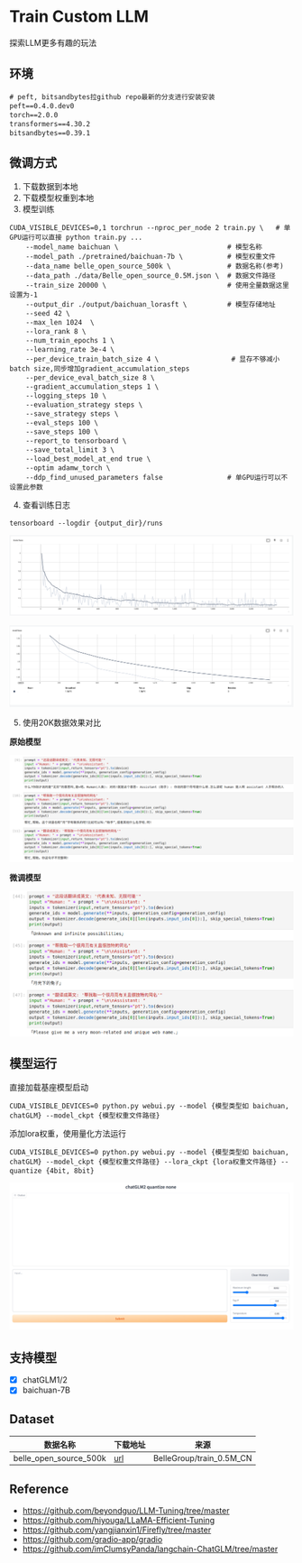 # Train Custom LLM

探索LLM更多有趣的玩法

## 环境

```text
# peft, bitsandbytes拉github repo最新的分支进行安装安装
peft==0.4.0.dev0
torch==2.0.0
transformers==4.30.2
bitsandbytes==0.39.1
```

## 微调方式

1. 下载数据到本地
2. 下载模型权重到本地
3. 模型训练

```shell
CUDA_VISIBLE_DEVICES=0,1 torchrun --nproc_per_node 2 train.py \   # 单GPU运行可以直接 python train.py ...
    --model_name baichuan \                           # 模型名称
    --model_path ./pretrained/baichuan-7b \           # 模型权重文件
    --data_name belle_open_source_500k \              # 数据名称(参考)
    --data_path ./data/Belle_open_source_0.5M.json \  # 数据文件路径
    --train_size 20000 \                              # 使用全量数据这里设置为-1
    --output_dir ./output/baichuan_lorasft \          # 模型存储地址
    --seed 42 \
    --max_len 1024  \
    --lora_rank 8 \
    --num_train_epochs 1 \
    --learning_rate 3e-4 \
    --per_device_train_batch_size 4 \                  # 显存不够减小batch size,同步增加gradient_accumulation_steps
    --per_device_eval_batch_size 8 \
    --gradient_accumulation_steps 1 \
    --logging_steps 10 \
    --evaluation_strategy steps \
    --save_strategy steps \
    --eval_steps 100 \
    --save_steps 100 \
    --report_to tensorboard \
    --save_total_limit 3 \
    --load_best_model_at_end true \
    --optim adamw_torch \
    --ddp_find_unused_parameters false                # 单GPU运行可以不设置此参数
```

4. 查看训练日志

```shel
tensorboard --logdir {output_dir}/runs
```

![](./image/train_loss.png)

![](./image/valid_loss.png)

5. 使用20K数据效果对比

**原始模型**

![](./image/baichuan.png)

**微调模型**

![](./image/baichuan-20k-finetune.png)


## 模型运行

直接加载基座模型启动

```shell
CUDA_VISIBLE_DEVICES=0 python.py webui.py --model {模型类型如 baichuan, chatGLM} --model_ckpt {模型权重文件路径}
```

添加lora权重，使用量化方法运行

```shell
CUDA_VISIBLE_DEVICES=0 python.py webui.py --model {模型类型如 baichuan, chatGLM} --model_ckpt {模型权重文件路径} --lora_ckpt {lora权重文件路径} --quantize {4bit, 8bit}
```

![](./image/webui.png)

## 支持模型

- [x] chatGLM1/2
- [x] baichuan-7B

## Dataset

| 数据名称 | 下载地址 | 来源 |
| ----      | ----    | --  |
|belle_open_source_500k|[url](https://huggingface.co/datasets/BelleGroup/train_0.5M_CN/blob/main/Belle_open_source_0.5M.json) | BelleGroup/train_0.5M_CN |

## Reference
- https://github.com/beyondguo/LLM-Tuning/tree/master
- https://github.com/hiyouga/LLaMA-Efficient-Tuning
- https://github.com/yangjianxin1/Firefly/tree/master
- https://github.com/gradio-app/gradio
- https://github.com/imClumsyPanda/langchain-ChatGLM/tree/master

